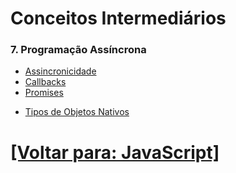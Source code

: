 # Conceitos Intermediários

<!--
### 5. Manipulação do DOM

- Seleção de Elementos (getElementById, querySelector, etc.)
- Modificação de Elementos (innerHTML, textContent, etc.)
- Manipulação de Atributos e Estilos
- Manipulação de Classes

### 6. Eventos

- Tipos de Eventos (click, submit, keydown, etc.)
- Adicionar e Remover Event Listeners
- Delegação de Eventos
-->

### 7. Programação Assíncrona

- [Assincronicidade](./7-programacao-assincrona/1-assincronicidade.md)
- [Callbacks](./7-programacao-assincrona/2-callbacks.md)
- [Promises](./7-programacao-assincrona/3-promises.md)

<!--
- Callbacks x Promessas
- `then`/`catch`
- `async`/`await`
-->

- [Tipos de Objetos Nativos](./7-programacao-assincrona/tipos-objetos-nativos/tipos-objetos-nativos.md)

<!--
### 8. Ecma Internacional e o ECMAScript

- ECMA Internacional e o ECMAScript
- Resumo do ES1 ao ES13
- ES6

### 9. Módulos

- Módulos
- "Sistema de Módulos" ou "Sistema de Carregamento de Módulos"?
- CJS
- ESM
- `strict mode`
- Como e onde vou pontuar sobre as palavras-chaves utilizadas na importação/exportação?
- Como e onde vou pontuar sobre a utilização de módulos que usam sistemas de carregamento distintos no mesmo módulo?
-->

# [[Voltar para: JavaScript]](../JavaScript.md)